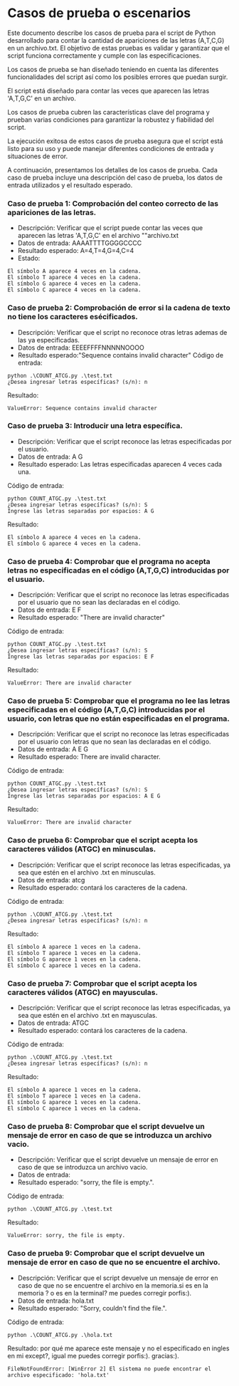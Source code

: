 # Casos de prueba o escenarios

Este documento describe los casos de prueba para el script de Python desarrollado para contar la cantidad de apariciones de las letras (A,T,C,G) en un archivo.txt. El objetivo de estas pruebas es validar y garantizar que el script funciona correctamente y cumple con las especificaciones.

Los casos de prueba se han diseñado teniendo en cuenta las diferentes funcionalidades del script así como los posibles errores que puedan surgir.

El script está diseñado para contar las veces que aparecen las letras  'A,T,G,C' en un archivo.

Los casos de prueba cubren las características clave del programa y prueban varias condiciones para garantizar la robustez y fiabilidad del script.

La ejecución exitosa de estos casos de prueba asegura que el script está listo para su uso y puede manejar diferentes condiciones de entrada y situaciones de error.

A continuación, presentamos los detalles de los casos de prueba. Cada caso de prueba incluye una descripción del caso de prueba, los datos de entrada utilizados y el resultado esperado.
    
    
### Caso de prueba 1: Comprobación del conteo correcto de las apariciones de las letras.

- Descripción: Verificar que el script puede contar las veces que aparecen las letras 'A,T,G,C' en el archivo ""archivo.txt
- Datos de entrada: AAAATTTTGGGGCCCC
- Resultado esperado: A=4,T=4,G=4,C=4
- Estado:
```
El símbolo A aparece 4 veces en la cadena.
El símbolo T aparece 4 veces en la cadena.
El símbolo G aparece 4 veces en la cadena.
El símbolo C aparece 4 veces en la cadena.
```

### Caso de prueba 2: Comprobación de error si la cadena de texto no tiene los caracteres esécificados.

- Descripción: Verificar que el script no reconoce otras letras ademas de las ya especificadas.
- Datos de entrada: EEEEFFFFNNNNNOOOO
- Resultado esperado:"Sequence contains invalid character"
Código de entrada:
```
python .\COUNT_ATCG.py .\test.txt
¿Desea ingresar letras específicas? (s/n): n
```
Resultado: 
```
ValueError: Sequence contains invalid character
```

### Caso de prueba 3: Introducir una letra específica.
- Descripción: Verificar que el script reconoce las letras especificadas por el 
 usuario.
- Datos de entrada: A G
- Resultado esperado: Las letras especificadas aparecen 4 veces cada una. 

Código de entrada:
```
python COUNT_ATGC.py .\test.txt
¿Desea ingresar letras específicas? (s/n): S
Ingrese las letras separadas por espacios: A G
```
Resultado: 
```
El símbolo A aparece 4 veces en la cadena.
El símbolo G aparece 4 veces en la cadena.
```
### Caso de prueba 4: Comprobar que el programa no acepta letras no especificadas en el código (A,T,G,C) introducidas por el usuario.
- Descripción: Verificar que el script no reconoce las letras especificadas por el 
 usuario que no sean las declaradas en el código.
- Datos de entrada: E F
- Resultado esperado: "There are invalid character" 

Código de entrada:
```
python COUNT_ATGC.py .\test.txt
¿Desea ingresar letras específicas? (s/n): S
Ingrese las letras separadas por espacios: E F
```
Resultado: 
```
ValueError: There are invalid character
```
### Caso de prueba 5: Comprobar que el programa no lee las letras especificadas en el código (A,T,G,C) introducidas por el usuario, con letras que no están especificadas en el programa.
- Descripción: Verificar que el script no reconoce las letras especificadas por el 
 usuario con letras que no sean las declaradas en el código.
- Datos de entrada: A E G
- Resultado esperado: There are invalid character.  

Código de entrada:
```
python COUNT_ATGC.py .\test.txt
¿Desea ingresar letras específicas? (s/n): S
Ingrese las letras separadas por espacios: A E G
```
Resultado: 
```
ValueError: There are invalid character
```
### Caso de prueba 6: Comprobar que el script acepta los caracteres válidos (ATGC) en minusculas. 
- Descripción: Verificar que el script reconoce las letras especificadas, ya sea que estén en el archivo .txt en minusculas.
- Datos de entrada: atcg
- Resultado esperado: contará los caracteres de la cadena.

Código de entrada: 
```
python .\COUNT_ATCG.py .\test.txt
¿Desea ingresar letras específicas? (s/n): n
```
Resultado: 
```
El símbolo A aparece 1 veces en la cadena.
El símbolo T aparece 1 veces en la cadena.
El símbolo G aparece 1 veces en la cadena.
El símbolo C aparece 1 veces en la cadena.
```

### Caso de prueba 7: Comprobar que el script acepta los caracteres válidos (ATGC) en mayusculas. 
- Descripción: Verificar que el script reconoce las letras especificadas, ya sea que estén en el archivo .txt en mayusculas.
- Datos de entrada: ATGC
- Resultado esperado: contará los caracteres de la cadena.

Código de entrada: 
```
python .\COUNT_ATCG.py .\test.txt
¿Desea ingresar letras específicas? (s/n): n
```
Resultado: 
```
El símbolo A aparece 1 veces en la cadena.
El símbolo T aparece 1 veces en la cadena.
El símbolo G aparece 1 veces en la cadena.
El símbolo C aparece 1 veces en la cadena.
```
### Caso de prueba 8: Comprobar que el script devuelve un mensaje de error en caso de que se introduzca un archivo vacio.
- Descripción: Verificar que el script devuelve un mensaje de error en caso de que se introduzca un archivo vacio.
- Datos de entrada: 
- Resultado esperado: "sorry, the file is empty.".

Código de entrada: 
```
python .\COUNT_ATCG.py .\test.txt
```
Resultado: 
```
ValueError: sorry, the file is empty.
```
### Caso de prueba 9: Comprobar que el script devuelve un mensaje de error en caso de que no se encuentre el archivo.
- Descripción: Verificar que el script devuelve un mensaje de error en caso de que no se encuentre el archivo en la memoria.si es en la memoria ? o es en la terminal? me puedes corregir porfis:).
- Datos de entrada: hola.txt
- Resultado esperado: "Sorry, couldn't find the file.".

Código de entrada: 
```
python .\COUNT_ATCG.py .\hola.txt
```
Resultado: por qué me aparece este mensaje y no el especificado en ingles en mi except?, igual me puedes corregir porfis:). gracias:). 
```
FileNotFoundError: [WinError 2] El sistema no puede encontrar el archivo especificado: 'hola.txt'
```
